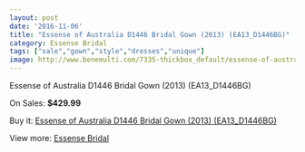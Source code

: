 ```yaml
---
layout: post
date: '2016-11-06'
title: "Essense of Australia D1446 Bridal Gown (2013) (EA13_D1446BG)"
category: Essense Bridal
tags: ["sale","gown","style","dresses","unique"]
image: http://www.benemulti.com/7335-thickbox_default/essense-of-australia-d1446-bridal-gown-2013-ea13d1446bg.jpg
---
```

Essense of Australia D1446 Bridal Gown (2013) (EA13_D1446BG)

On Sales: **$429.99**
<a href="https://www.benemulti.com/en/essense-bridal/2746-essense-of-australia-d1446-bridal-gown-2013-ea13d1446bg.html"><amp-img layout="responsive" width="600" height="600" src="//www.benemulti.com/7335-thickbox_default/essense-of-australia-d1446-bridal-gown-2013-ea13d1446bg.jpg" alt="Essense of Australia D1446 Bridal Gown (2013) (EA13_D1446BG) 0" /></a>
<a href="https://www.benemulti.com/en/essense-bridal/2746-essense-of-australia-d1446-bridal-gown-2013-ea13d1446bg.html"><amp-img layout="responsive" width="600" height="600" src="//www.benemulti.com/7336-thickbox_default/essense-of-australia-d1446-bridal-gown-2013-ea13d1446bg.jpg" alt="Essense of Australia D1446 Bridal Gown (2013) (EA13_D1446BG) 1" /></a>

Buy it: [Essense of Australia D1446 Bridal Gown (2013) (EA13_D1446BG)](https://www.benemulti.com/en/essense-bridal/2746-essense-of-australia-d1446-bridal-gown-2013-ea13d1446bg.html "Essense of Australia D1446 Bridal Gown (2013) (EA13_D1446BG)")

View more: [Essense Bridal](https://www.benemulti.com/en/27-essense-bridal "Essense Bridal")